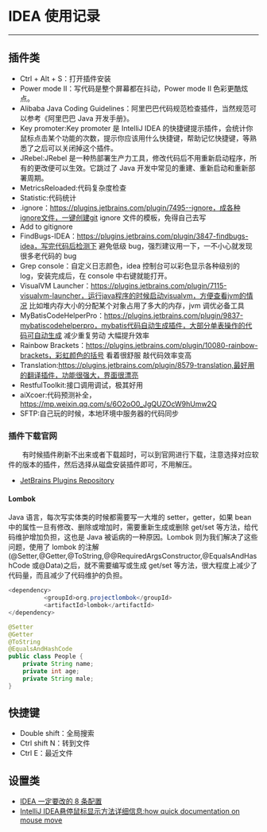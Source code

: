 # IDEA 使用记录

---

## 插件类

-   Ctrl + Alt + S：打开插件安装
-   Power mode II：写代码是整个屏幕都在抖动，Power mode II 色彩更酷炫点。
-   Alibaba Java Coding Guidelines：阿里巴巴代码规范检查插件，当然规范可以参考《阿里巴巴 Java 开发手册》。
-   Key promoter:Key promoter 是 IntelliJ IDEA 的快捷键提示插件，会统计你鼠标点击某个功能的次数，提示你应该用什么快捷键，帮助记忆快捷键，等熟悉了之后可以关闭掉这个插件。
-   JRebel:JRebel 是一种热部署生产力工具，修改代码后不用重新启动程序，所有的更改便可以生效。它跳过了 Java 开发中常见的重建、重新启动和重新部署周期。
-   MetricsReloaded:代码复杂度检查
-   Statistic:代码统计
-   .ignore：https://plugins.jetbrains.com/plugin/7495--ignore，成各种ignore文件，一键创建git ignore 文件的模板，免得自己去写
-   Add to gitignore
-   FindBugs-IDEA：https://plugins.jetbrains.com/plugin/3847-findbugs-idea，写完代码后检测下 避免低级 bug，强烈建议用一下，一不小心就发现很多老代码的 bug
-   Grep console：自定义日志颜色，idea 控制台可以彩色显示各种级别的 log，安装完成后，在 console 中右键就能打开。
-   VisualVM Launcher：https://plugins.jetbrains.com/plugin/7115-visualvm-launcher，运行java程序的时候启动visualvm，方便查看jvm的情况 比如堆内存大小的分配某个对象占用了多大的内存，jvm 调优必备工具
-   MyBatisCodeHelperPro：https://plugins.jetbrains.com/plugin/9837-mybatiscodehelperpro，mybatis代码自动生成插件，大部分单表操作的代码可自动生成 减少重复劳动 大幅提升效率
-   Rainbow Brackets：https://plugins.jetbrains.com/plugin/10080-rainbow-brackets，彩虹颜色的括号 看着很舒服 敲代码效率变高
-   Translation:https://plugins.jetbrains.com/plugin/8579-translation,最好用的翻译插件，功能很强大，界面很漂亮
-   RestfulToolkit:接口调用调试，极其好用
-   aiXcoer:代码预测补全， https://mp.weixin.qq.com/s/6O2oO0_JgQUZOcW9hUmw2Q
- SFTP:自己玩的时候，本地环境中服务器的代码同步

### 插件下载官网

&ensp;&ensp;&ensp;&ensp;有时候插件刷新不出来或者下载超时，可以到官网进行下载，注意选择对应软件的版本的插件，然后选择从磁盘安装插件即可，不用解压。

-   [JetBrains Plugins Repository](https://plugins.jetbrains.com/)

#### Lombok

Java 语言，每次写实体类的时候都需要写一大堆的 setter，getter，如果 bean 中的属性一旦有修改、删除或增加时，需要重新生成或删除 get/set 等方法，给代码维护增加负担，这也是 Java 被诟病的一种原因。Lombok 则为我们解决了这些问题，使用了 lombok 的注解(@Setter,@Getter,@ToString,@@RequiredArgsConstructor,@EqualsAndHashCode 或@Data)之后，就不需要编写或生成 get/set 等方法，很大程度上减少了代码量，而且减少了代码维护的负担。

```java
<dependency>
          <groupId>org.projectlombok</groupId>
          <artifactId>lombok</artifactId>
</dependency>
```

```java
@Setter
@Getter
@ToString
@EqualsAndHashCode
public class People {
    private String name;
    private int age;
    private String male;
}
```

## 快捷键

-   Double shift：全局搜索
-   Ctrl shift N：转到文件
-   Ctrl E：最近文件

## 设置类

-   [IDEA 一定要改的 8 条配置](https://mp.weixin.qq.com/s/dfZrFuoih94Puu6dt_AxDA)
- [IntelliJ IDEA悬停鼠标显示方法详细信息:how quick documentation on mouse move](https://blog.csdn.net/qq_34033853/article/details/86263014)
